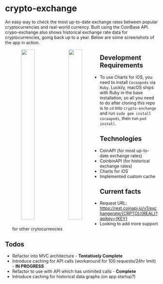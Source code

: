 # crypto-exchange

An easy way to check the most up-to-date exchange rates between popular cryptocurrencies and real-world currency. Built using the CoinBase API. crypo-exchange also shows historical exchange rate data for cryptocurrencies, going back up to a year. Below are some screenshots of the app in action.

<p align="center">
<img src="https://github.com/jyoo980/crypto-exchange/blob/master/CryptoExchange/Assets.xcassets/v1.1-p1.imageset/v1.1-p1.png" width="327" height="561" style="float: left; width: 30%; margin-right: 1%; margin-bottom: 0.5em;">
<img src="https://github.com/jyoo980/crypto-exchange/blob/master/CryptoExchange/Assets.xcassets/v1.1-p2.imageset/v1.1-p2.png" width="327" height="561" style="float: left; width: 30%; margin-right: 1%; margin-bottom: 0.5em;">
</p>

## Development Requirements
* To use Charts for iOS, you need to install `Cocoapods` via `Ruby`. Luckily, macOS ships with Ruby in the base installation,  so all you need to do after cloning this repo is to `cd` into `crypto-exchange` and run `sudo gem install cocoapods`, then run `pod install`.

## Technologies
* CoinAPI (for most up-to-date exchange rates)
* CoinbinAPI (for historical exchange rates)
* Charts for iOS
* Implemented custom cache

## Current facts
* Request URL: https://rest.coinapi.io/v1/exchangerate/{CRPTO}/{REAL}?apikey={KEY}
* Looking to add more support for other crytocurrencies 

## Todos
* Refactor into MVC architecture - <strong>Tentatively Complete</strong>
* Introduce caching for API calls (workaround for 100 requests/24hr limit) - <strong>IN PROGRESS</strong>
* Refactor to use with API which has unlimited calls - <strong>Complete</strong>
* Introduce caching for historical data graphs (on app startup?)
